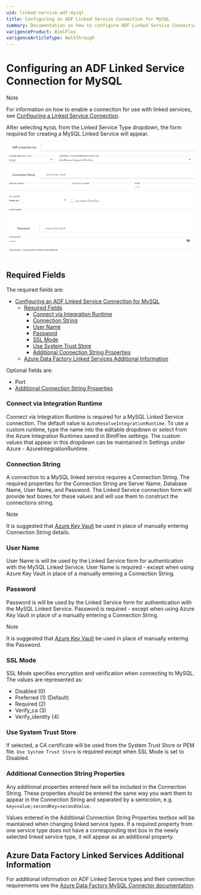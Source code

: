 ```yaml
---
uid: linked-service-adf-mysql
title: Configuring an ADF Linked Service Connection for MySQL
summary: Documentation on how to configure ADF Linked Service Connection for MySQL with required fields, connection strings, and links to additional information
varigenceProduct: BimlFlex
varigenceArticleType: Walkthrough
---
```

# Configuring an ADF Linked Service Connection for MySQL

> [!NOTE]
> For information on how to enable a connection for use with linked services, see [Configuring a Linked Service Connection](xref:create-linked-service-connection).

[//]: # (TODO List of stages, connection types, and system types that can use MySQL)

After selecting `MySQL` from the Linked Service Type dropdown, the form required for creating a MySQL Linked Service will appear.

![MySQL Linked Service Form](../../static/img/bimlflex-ss-app-connections-adf-mysql-form.png "MySQL Linked Service Form")

## Required Fields

The required fields are:

- [Configuring an ADF Linked Service Connection for MySQL](#configuring-an-adf-linked-service-connection-for-mysql)
  - [Required Fields](#required-fields)
    - [Connect via Integration Runtime](#connect-via-integration-runtime)
    - [Connection String](#connection-string)
    - [User Name](#user-name)
    - [Password](#password)
    - [SSL Mode](#ssl-mode)
    - [Use System Trust Store](#use-system-trust-store)
    - [Additional Connection String Properties](#additional-connection-string-properties)
  - [Azure Data Factory Linked Services Additional Information](#azure-data-factory-linked-services-additional-information)

Optional fields are:

+ Port
+ [Additional Connection String Properties](#additional-connection-string-properties)

### Connect via Integration Runtime

Connect via Integration Runtime is required for a MySQL Linked Service connection.
The default value is `AutoResolveIntegrationRuntime`.
To use a custom runtime, type the name into the editable dropdown or select from the Azure Integration Runtimes saved in BimlFlex settings.
The custom values that appear in this dropdown can be maintained in Settings under Azure - AzureIntegrationRuntime.

### Connection String

A connection to a MySQL linked service requires a Connection String.
The required properties for the Connection String are Server Name, Database Name, User Name, and Password.
The Linked Service connection form will provide text boxes for these values and will use them to construct the connections string.

> [!NOTE]
> It is suggested that [Azure Key Vault](linked-service-azure-key-vault.md) be used in place of manually entering Connection String details.

### User Name

User Name is will be used by the Linked Service form for authentication with the MySQL Linked Service.
User Name is required - except when using Azure Key Vault in place of a manually entering a Connection String.

### Password

Password is will be used by the Linked Service form for authentication with the MySQL Linked Service.
Password is required - except when using Azure Key Vault in place of a manually entering a Connection String.

> [!NOTE]
> It is suggested that [Azure Key Vault](linked-service-azure-key-vault.md) be used in place of manually entering the Password.

### SSL Mode

SSL Mode specifies encryption and verification when connecting to MySQL.
The values are represented as:

+ Disabled (0)
+ Preferred (1) (Default)
+ Required (2)
+ Verify_ca (3)
+ Verify_identity (4)

### Use System Trust Store

If selected, a CA certificate will be used from the System Trust Store or PEM file.
`Use System Trust Store` is required except when SSL Mode is set to Disabled.

### Additional Connection String Properties

Any additional properties entered here will be included in the Connection String.
These properties should be entered the same way you want them to appear in the Connection String and separated by a semicolon, e.g. `key=value;secondKey=secondValue`.

Values entered in the Additional Connection String Properties textbox will be maintained when changing linked service types.
If a required property from one service type does not have a corresponding text box in the newly selected linked service type, it will appear as an additional property.

## Azure Data Factory Linked Services Additional Information

For additional information on ADF Linked Service types and their connection requirements see the [Azure Data Factory MySQL Connector documentation](https://docs.microsoft.com/en-us/azure/data-factory/connector-mysql).
